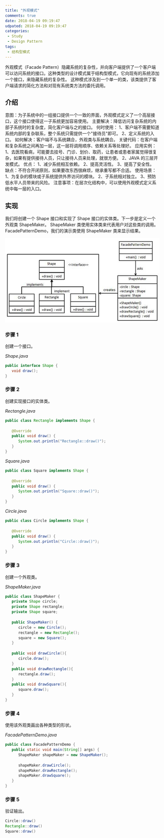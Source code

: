 ```yaml
---
title: "外观模式"
comments: true
date: 2018-04-19 09:19:47
udpated: 2018-04-19 09:19:47
categories:
 - Study
 - Design Pattern
tags:
 - 结构型模式
---
```


外观模式（Facade Pattern）隐藏系统的复杂性，并向客户端提供了一个客户端可以访问系统的接口。这种类型的设计模式属于结构型模式，它向现有的系统添加一个接口，来隐藏系统的复杂性。
这种模式涉及到一个单一的类，该类提供了客户端请求的简化方法和对现有系统类方法的委托调用。

## 介绍

意图：为子系统中的一组接口提供一个一致的界面，外观模式定义了一个高层接口，这个接口使得这一子系统更加容易使用。
主要解决：降低访问复杂系统的内部子系统时的复杂度，简化客户端与之的接口。
何时使用： 1、客户端不需要知道系统内部的复杂联系，整个系统只需提供一个"接待员"即可。 2、定义系统的入口。
如何解决：客户端不与系统耦合，外观类与系统耦合。
关键代码：在客户端和复杂系统之间再加一层，这一层将调用顺序、依赖关系等处理好。
应用实例： 1、去医院看病，可能要去挂号、门诊、划价、取药，让患者或患者家属觉得很复杂，如果有提供接待人员，只让接待人员来处理，就很方便。 2、JAVA 的三层开发模式。
优点： 1、减少系统相互依赖。 2、提高灵活性。 3、提高了安全性。
缺点：不符合开闭原则，如果要改东西很麻烦，继承重写都不合适。
使用场景： 1、为复杂的模块或子系统提供外界访问的模块。 2、子系统相对独立。 3、预防低水平人员带来的风险。
注意事项：在层次化结构中，可以使用外观模式定义系统中每一层的入口。
<!--more-->

## 实现

我们将创建一个 Shape 接口和实现了 Shape 接口的实体类。下一步是定义一个外观类 ShapeMaker。
ShapeMaker 类使用实体类来代表用户对这些类的调用。FacadePatternDemo，我们的演示类使用 ShapeMaker 类来显示结果。

![](/images/design-pattern/facade_pattern_uml_diagram.jpg)

### 步骤 1
创建一个接口。

*Shape.java*
```java
public interface Shape {
   void draw();
}
```

### 步骤 2
创建实现接口的实体类。

*Rectangle.java*
```java
public class Rectangle implements Shape {

   @Override
   public void draw() {
      System.out.println("Rectangle::draw()");
   }
}
```

*Square.java*
```java
public class Square implements Shape {

   @Override
   public void draw() {
      System.out.println("Square::draw()");
   }
}
```

*Circle.java*
```java
public class Circle implements Shape {

   @Override
   public void draw() {
      System.out.println("Circle::draw()");
   }
}
```

### 步骤 3
创建一个外观类。

*ShapeMaker.java*
```java
public class ShapeMaker {
   private Shape circle;
   private Shape rectangle;
   private Shape square;

   public ShapeMaker() {
      circle = new Circle();
      rectangle = new Rectangle();
      square = new Square();
   }

   public void drawCircle(){
      circle.draw();
   }
   public void drawRectangle(){
      rectangle.draw();
   }
   public void drawSquare(){
      square.draw();
   }
}
```

### 步骤 4
使用该外观类画出各种类型的形状。

*FacadePatternDemo.java*
```java
public class FacadePatternDemo {
   public static void main(String[] args) {
      ShapeMaker shapeMaker = new ShapeMaker();

      shapeMaker.drawCircle();
      shapeMaker.drawRectangle();
      shapeMaker.drawSquare();
   }
}
```

### 步骤 5
验证输出。
```java
Circle::draw()
Rectangle::draw()
Square::draw()
```
